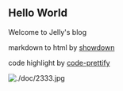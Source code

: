 ##  Hello World

Welcome to Jelly's blog

markdown to html by [showdown](http://demo.showdownjs.com/)

code highlight by [code-prettify](https://github.com/googlearchive/code-prettify)

![./doc/2333.jpg](https://upload-bbs.mihoyo.com/upload/2022/08/05/75379477/2d05469d9de895bf237c53aac244d9b9_7529386797082168702.jpg)